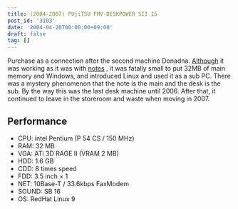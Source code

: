 ```yaml
---
title: (2004-2007) FUjiTSU FMV-DESKPOWER SII 15
post_id: '3103'
date: '2004-04-20T00:00:00+09:00'
draft: false
tag: []
---
```


Purchase as a connection after the second machine Donadna. [Although](/cdx560) it was working as it was with [notes](/cdx560) , it was fatally small to put 32MB of main memory and Windows, and introduced Linux and used it as a sub PC. There was a mystery phenomenon that the note is the main and the desk is the sub. By the way this was the last desk machine until 2006. After that, it continued to leave in the storeroom and waste when moving in 2007.

## Performance

*   CPU: intel Pentium (P 54 CS / 150 MHz)
*   RAM: 32 MB
*   VGA: ATi 3D RAGE II (VRAM 2 MB)
*   HDD: 1.6 GB
*   CDD: 8 times speed
*   FDD: 3.5 inch × 1
*   NET: 10Base-T / 33.6kbps FaxModem
*   SOUND: SB 16
*   OS: RedHat Linux 9